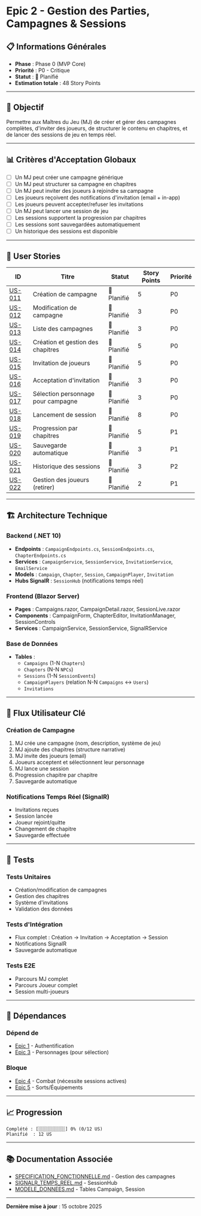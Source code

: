 # Epic 2 - Gestion des Parties, Campagnes & Sessions

## 📋 Informations Générales

- **Phase** : Phase 0 (MVP Core)
- **Priorité** : P0 - Critique
- **Statut** : 📝 Planifié
- **Estimation totale** : 48 Story Points

---

## 🎯 Objectif

Permettre aux Maîtres du Jeu (MJ) de créer et gérer des campagnes complètes, d'inviter des joueurs, de structurer le contenu en chapitres, et de lancer des sessions de jeu en temps réel.

---

## 📊 Critères d'Acceptation Globaux

- [ ] Un MJ peut créer une campagne générique
- [ ] Un MJ peut structurer sa campagne en chapitres
- [ ] Un MJ peut inviter des joueurs à rejoindre sa campagne
- [ ] Les joueurs reçoivent des notifications d'invitation (email + in-app)
- [ ] Les joueurs peuvent accepter/refuser les invitations
- [ ] Un MJ peut lancer une session de jeu
- [ ] Les sessions supportent la progression par chapitres
- [ ] Les sessions sont sauvegardées automatiquement
- [ ] Un historique des sessions est disponible

---

## 📝 User Stories

| ID | Titre | Statut | Story Points | Priorité |
|----|-------|--------|--------------|----------|
| [US-011](./US-011-creation-campagne.md) | Création de campagne | 📝 Planifié | 5 | P0 |
| [US-012](./US-012-modification-campagne.md) | Modification de campagne | 📝 Planifié | 3 | P0 |
| [US-013](./US-013-liste-campagnes.md) | Liste des campagnes | 📝 Planifié | 3 | P0 |
| [US-014](./US-014-creation-chapitres.md) | Création et gestion des chapitres | 📝 Planifié | 5 | P0 |
| [US-015](./US-015-invitation-joueurs.md) | Invitation de joueurs | 📝 Planifié | 5 | P0 |
| [US-016](./US-016-acceptation-invitation.md) | Acceptation d'invitation | 📝 Planifié | 3 | P0 |
| [US-017](./US-017-selection-personnage.md) | Sélection personnage pour campagne | 📝 Planifié | 3 | P0 |
| [US-018](./US-018-lancement-session.md) | Lancement de session | 📝 Planifié | 8 | P0 |
| [US-019](./US-019-progression-chapitres.md) | Progression par chapitres | 📝 Planifié | 5 | P1 |
| [US-020](./US-020-sauvegarde-session.md) | Sauvegarde automatique | 📝 Planifié | 3 | P1 |
| [US-021](./US-021-historique-sessions.md) | Historique des sessions | 📝 Planifié | 3 | P2 |
| [US-022](./US-022-gestion-joueurs.md) | Gestion des joueurs (retirer) | 📝 Planifié | 2 | P1 |

---

## 🏗️ Architecture Technique

### Backend (.NET 10)
- **Endpoints** : `CampaignEndpoints.cs`, `SessionEndpoints.cs`, `ChapterEndpoints.cs`
- **Services** : `CampaignService`, `SessionService`, `InvitationService`, `EmailService`
- **Models** : `Campaign`, `Chapter`, `Session`, `CampaignPlayer`, `Invitation`
- **Hubs SignalR** : `SessionHub` (notifications temps réel)

### Frontend (Blazor Server)
- **Pages** : Campaigns.razor, CampaignDetail.razor, SessionLive.razor
- **Components** : CampaignForm, ChapterEditor, InvitationManager, SessionControls
- **Services** : CampaignService, SessionService, SignalRService

### Base de Données
- **Tables** : 
  - `Campaigns` (1-N `Chapters`)
  - `Chapters` (N-N `NPCs`)
  - `Sessions` (1-N `SessionEvents`)
  - `CampaignPlayers` (relation N-N `Campaigns` ↔ `Users`)
  - `Invitations`

---

## 🔄 Flux Utilisateur Clé

### Création de Campagne
1. MJ crée une campagne (nom, description, système de jeu)
2. MJ ajoute des chapitres (structure narrative)
3. MJ invite des joueurs (email)
4. Joueurs acceptent et sélectionnent leur personnage
5. MJ lance une session
6. Progression chapitre par chapitre
7. Sauvegarde automatique

### Notifications Temps Réel (SignalR)
- Invitations reçues
- Session lancée
- Joueur rejoint/quitte
- Changement de chapitre
- Sauvegarde effectuée

---

## 🧪 Tests

### Tests Unitaires
- Création/modification de campagnes
- Gestion des chapitres
- Système d'invitations
- Validation des données

### Tests d'Intégration
- Flux complet : Création → Invitation → Acceptation → Session
- Notifications SignalR
- Sauvegarde automatique

### Tests E2E
- Parcours MJ complet
- Parcours Joueur complet
- Session multi-joueurs

---

## 🔗 Dépendances

### Dépend de
- [Epic 1](../01-Epic-Authentification/) - Authentification
- [Epic 3](../03-Epic-Personnages-PNJ/) - Personnages (pour sélection)

### Bloque
- [Epic 4](../04-Epic-Combat-Des/) - Combat (nécessite sessions actives)
- [Epic 5](../05-Epic-Sorts-Equipements/) - Sorts/Équipements

---

## 📈 Progression

```
Complété : [░░░░░░░░░░] 0% (0/12 US)
Planifié  : 12 US
```

---

## 📚 Documentation Associée

- [SPECIFICATION_FONCTIONNELLE.md](../../instructions/SPECIFICATION_FONCTIONNELLE.md) - Gestion des campagnes
- [SIGNALR_TEMPS_REEL.md](../../instructions/technique/SIGNALR_TEMPS_REEL.md) - SessionHub
- [MODELE_DONNEES.md](../../instructions/technique/MODELE_DONNEES.md) - Tables Campaign, Session

---

**Dernière mise à jour** : 15 octobre 2025
